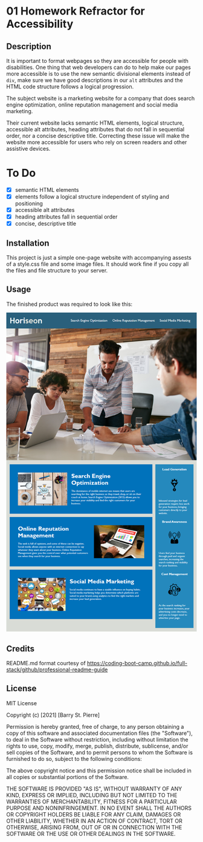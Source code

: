 # 01 Homework Refractor for Accessibility
## Description
It is important to format webpages so they are accessible for people with disabilities.  One thing that web developers can do to help make our pages more accessible is to use the new semantic divisional elements instead of `div`, make sure we have good descriptions in our `alt` attributes and the HTML code structure follows a logical progression.

The subject website is a marketing website for a company that does search engine optimization, online reputation management and social media marketing.

Their current website lacks semantic HTML elements, logical structure, accessible alt attributes, heading attributes that do not fall in sequential order, nor a concise descriptive title.  Correcting these issue will make the website more accessible for users who rely on screen readers and other assistive devices.

# To Do
- [x] semantic HTML elements
- [x] elements follow a logical structure independent of styling and positioning
- [x] accessible alt attributes
- [x] heading attributes fall in sequential order
- [x] concise, descriptive title

## Installation
This project is just a simple one-page website with accompanying assests of a style.css file and some image files.  It should work fine if you copy all the files and file structure to your server.

## Usage
The finished product was required to look like this:

![Screen shot of finished webpage showing the header with menu items "Search Engine Optimization", "Online Reputation Manaement", and "Social Media Marketing".  The page also has a photo of four people in a marketing meeting as well as descriptions of the various services they offer.](assets/images/screenshot.png)

## Credits
README.md format courtesy of https://coding-boot-camp.github.io/full-stack/github/professional-readme-guide

## License
MIT License

Copyright (c) [2021] [Barry St. Pierre]

Permission is hereby granted, free of charge, to any person obtaining a copy
of this software and associated documentation files (the "Software"), to deal
in the Software without restriction, including without limitation the rights
to use, copy, modify, merge, publish, distribute, sublicense, and/or sell
copies of the Software, and to permit persons to whom the Software is
furnished to do so, subject to the following conditions:

The above copyright notice and this permission notice shall be included in all
copies or substantial portions of the Software.

THE SOFTWARE IS PROVIDED "AS IS", WITHOUT WARRANTY OF ANY KIND, EXPRESS OR
IMPLIED, INCLUDING BUT NOT LIMITED TO THE WARRANTIES OF MERCHANTABILITY,
FITNESS FOR A PARTICULAR PURPOSE AND NONINFRINGEMENT. IN NO EVENT SHALL THE
AUTHORS OR COPYRIGHT HOLDERS BE LIABLE FOR ANY CLAIM, DAMAGES OR OTHER
LIABILITY, WHETHER IN AN ACTION OF CONTRACT, TORT OR OTHERWISE, ARISING FROM,
OUT OF OR IN CONNECTION WITH THE SOFTWARE OR THE USE OR OTHER DEALINGS IN THE
SOFTWARE.
